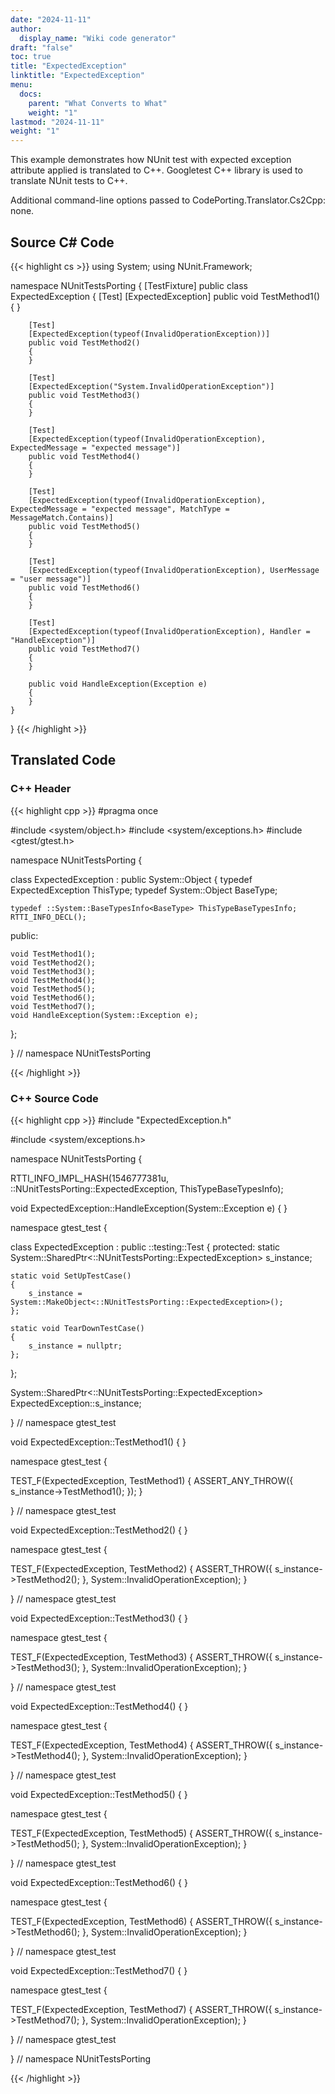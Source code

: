 ```yaml
---
date: "2024-11-11"
author:
  display_name: "Wiki code generator"
draft: "false"
toc: true
title: "ExpectedException"
linktitle: "ExpectedException"
menu:
  docs:
    parent: "What Converts to What"
    weight: "1"
lastmod: "2024-11-11"
weight: "1"
---
```


This example demonstrates how NUnit test with expected exception attribute applied is translated to C++. Googletest C++ library is used to translate NUnit tests to C++.

Additional command-line options passed to CodePorting.Translator.Cs2Cpp: none.

## Source C# Code ##

{{< highlight cs >}}
using System;
using NUnit.Framework;

namespace NUnitTestsPorting
{
    [TestFixture]
    public class ExpectedException
    {
        [Test]
        [ExpectedException]
        public void TestMethod1()
        {
        }

        [Test]
        [ExpectedException(typeof(InvalidOperationException))]
        public void TestMethod2()
        {
        }

        [Test]
        [ExpectedException("System.InvalidOperationException")]
        public void TestMethod3()
        {
        }

        [Test]
        [ExpectedException(typeof(InvalidOperationException), ExpectedMessage = "expected message")]
        public void TestMethod4()
        {
        }

        [Test]
        [ExpectedException(typeof(InvalidOperationException), ExpectedMessage = "expected message", MatchType = MessageMatch.Contains)]
        public void TestMethod5()
        {
        }

        [Test]
        [ExpectedException(typeof(InvalidOperationException), UserMessage = "user message")]
        public void TestMethod6()
        {
        }

        [Test]
        [ExpectedException(typeof(InvalidOperationException), Handler = "HandleException")]
        public void TestMethod7()
        {
        }

        public void HandleException(Exception e)
        {
        }
    }
}
{{< /highlight >}}

## Translated Code ##

### C++ Header ###

{{< highlight cpp >}}
#pragma once

#include <system/object.h>
#include <system/exceptions.h>
#include <gtest/gtest.h>

namespace NUnitTestsPorting {

class ExpectedException : public System::Object
{
    typedef ExpectedException ThisType;
    typedef System::Object BaseType;
    
    typedef ::System::BaseTypesInfo<BaseType> ThisTypeBaseTypesInfo;
    RTTI_INFO_DECL();
    
public:

    void TestMethod1();
    void TestMethod2();
    void TestMethod3();
    void TestMethod4();
    void TestMethod5();
    void TestMethod6();
    void TestMethod7();
    void HandleException(System::Exception e);
    
};

} // namespace NUnitTestsPorting



{{< /highlight >}}

### C++ Source Code ###

{{< highlight cpp >}}
#include "ExpectedException.h"

#include <system/exceptions.h>

namespace NUnitTestsPorting {

RTTI_INFO_IMPL_HASH(1546777381u, ::NUnitTestsPorting::ExpectedException, ThisTypeBaseTypesInfo);

void ExpectedException::HandleException(System::Exception e)
{
}


namespace gtest_test
{

class ExpectedException : public ::testing::Test
{
protected:
    static System::SharedPtr<::NUnitTestsPorting::ExpectedException> s_instance;
    
    static void SetUpTestCase()
    {
        s_instance = System::MakeObject<::NUnitTestsPorting::ExpectedException>();
    };
    
    static void TearDownTestCase()
    {
        s_instance = nullptr;
    };
    
};

System::SharedPtr<::NUnitTestsPorting::ExpectedException> ExpectedException::s_instance;

} // namespace gtest_test

void ExpectedException::TestMethod1()
{
}

namespace gtest_test
{

TEST_F(ExpectedException, TestMethod1)
{
    ASSERT_ANY_THROW({
        s_instance->TestMethod1();
    });
}

} // namespace gtest_test

void ExpectedException::TestMethod2()
{
}

namespace gtest_test
{

TEST_F(ExpectedException, TestMethod2)
{
    ASSERT_THROW({
        s_instance->TestMethod2();
    }, System::InvalidOperationException);
}

} // namespace gtest_test

void ExpectedException::TestMethod3()
{
}

namespace gtest_test
{

TEST_F(ExpectedException, TestMethod3)
{
    ASSERT_THROW({
        s_instance->TestMethod3();
    }, System::InvalidOperationException);
}

} // namespace gtest_test

void ExpectedException::TestMethod4()
{
}

namespace gtest_test
{

TEST_F(ExpectedException, TestMethod4)
{
    ASSERT_THROW({
        s_instance->TestMethod4();
    }, System::InvalidOperationException);
}

} // namespace gtest_test

void ExpectedException::TestMethod5()
{
}

namespace gtest_test
{

TEST_F(ExpectedException, TestMethod5)
{
    ASSERT_THROW({
        s_instance->TestMethod5();
    }, System::InvalidOperationException);
}

} // namespace gtest_test

void ExpectedException::TestMethod6()
{
}

namespace gtest_test
{

TEST_F(ExpectedException, TestMethod6)
{
    ASSERT_THROW({
        s_instance->TestMethod6();
    }, System::InvalidOperationException);
}

} // namespace gtest_test

void ExpectedException::TestMethod7()
{
}

namespace gtest_test
{

TEST_F(ExpectedException, TestMethod7)
{
    ASSERT_THROW({
        s_instance->TestMethod7();
    }, System::InvalidOperationException);
}

} // namespace gtest_test

} // namespace NUnitTestsPorting

{{< /highlight >}}

